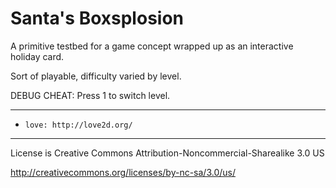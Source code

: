 # Santa's Boxsplosion

A primitive testbed for a game concept wrapped up as an interactive holiday card.

Sort of playable, difficulty varied by level.

DEBUG CHEAT: Press 1 to switch level.

-------

-     love: http://love2d.org/

-------

License is Creative Commons Attribution-Noncommercial-Sharealike 3.0 US

http://creativecommons.org/licenses/by-nc-sa/3.0/us/

